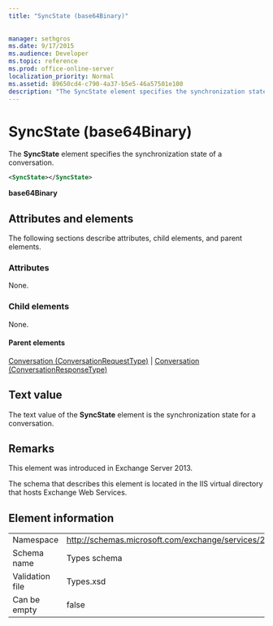 ```yaml
---
title: "SyncState (base64Binary)"
 
 
manager: sethgros
ms.date: 9/17/2015
ms.audience: Developer
ms.topic: reference
ms.prod: office-online-server
localization_priority: Normal
ms.assetid: 89650cd4-c790-4a37-b5e5-46a57501e100
description: "The SyncState element specifies the synchronization state of a conversation."
---
```


# SyncState (base64Binary)

The **SyncState** element specifies the synchronization state of a conversation. 
  
```XML
<SyncState></SyncState>
```

 **base64Binary**
## Attributes and elements

The following sections describe attributes, child elements, and parent elements.
  
### Attributes

None.
  
### Child elements

None.
  
#### Parent elements

[Conversation (ConversationRequestType)](conversation-conversationrequesttype.md) | [Conversation (ConversationResponseType)](conversation-conversationresponsetype.md)
  
## Text value

The text value of the **SyncState** element is the synchronization state for a conversation. 
  
## Remarks

This element was introduced in Exchange Server 2013.
  
The schema that describes this element is located in the IIS virtual directory that hosts Exchange Web Services.
  
## Element information

|||
|:-----|:-----|
|Namespace  <br/> |http://schemas.microsoft.com/exchange/services/2006/types  <br/> |
|Schema name  <br/> |Types schema  <br/> |
|Validation file  <br/> |Types.xsd  <br/> |
|Can be empty  <br/> |false  <br/> |
   

